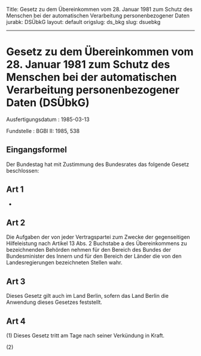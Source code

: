 Title: Gesetz zu dem Übereinkommen vom 28. Januar 1981 zum Schutz des Menschen bei
  der automatischen Verarbeitung personenbezogener Daten
jurabk: DSÜbkG
layout: default
origslug: ds_bkg
slug: dsuebkg

---

# Gesetz zu dem Übereinkommen vom 28. Januar 1981 zum Schutz des Menschen bei der automatischen Verarbeitung personenbezogener Daten (DSÜbkG)

Ausfertigungsdatum
:   1985-03-13

Fundstelle
:   BGBl II: 1985, 538



## Eingangsformel

Der Bundestag hat mit Zustimmung des Bundesrates das folgende Gesetz
beschlossen:


## Art 1

-


## Art 2

Die Aufgaben der von jeder Vertragspartei zum Zwecke der gegenseitigen
Hilfeleistung nach Artikel 13 Abs. 2 Buchstabe a des Übereinkommens zu
bezeichnenden Behörden nehmen für den Bereich des Bundes der
Bundesminister des Innern und für den Bereich der Länder die von den
Landesregierungen bezeichneten Stellen wahr.


## Art 3

Dieses Gesetz gilt auch im Land Berlin, sofern das Land Berlin die
Anwendung dieses Gesetzes feststellt.


## Art 4

(1) Dieses Gesetz tritt am Tage nach seiner Verkündung in Kraft.

(2)


